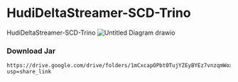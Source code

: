 # HudiDeltaStreamer-SCD-Trino
HudiDeltaStreamer-SCD-Trino
![Untitled Diagram drawio](https://github.com/soumilshah1995/HudiDeltaStreamer-SCD-Trino/assets/39345855/a748a245-6f96-48d9-911c-25fed53f7376)

### Download Jar 
```
https://drive.google.com/drive/folders/1mCxcapOPbt0TujYZEyBYEz7vnzqmWoxW?usp=share_link
```

